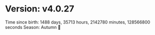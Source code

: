 # Version: v4.0.27
Time since birth: 1488 days, 35713 hours, 2142780 minutes, 128566800 seconds
Season: Autumn 🍁

